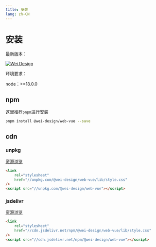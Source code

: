 ```yaml
---
title: 安装
lang: zh-CN
---
```


# 安装

最新版本：

[![Wei Design](https://img.shields.io/npm/v/@wei-design/web-vue.svg?style=flat-square)](https://www.npmjs.org/package/@wei-design/web-vue)

环境要求：

node：>=18.0.0

## npm

这里推荐`pnpm`进行安装

```bash
pnpm install @wei-design/web-vue --save
```

## cdn

### unpkg

[资源浏览](https://unpkg.com/@wei-design/web-vue/)

```html
<link
    rel="stylesheet"
    href="//unpkg.com/@wei-design/web-vue/lib/style.css"
/>
<script src="//unpkg.com/@wei-design/web-vue"></script>
```

### jsdelivr

[资源浏览](https://cdn.jsdelivr.net/npm/@wei-design/web-vue/)

```html
<link
    rel="stylesheet"
    href="//cdn.jsdelivr.net/npm/@wei-design/web-vue/lib/style.css"
/>
<script src="//cdn.jsdelivr.net/npm/@wei-design/web-vue"></script>
```
